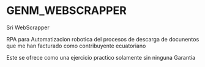 # GENM_WEBSCRAPPER
Sri WebScrapper 

RPA para Automatizacion robotica del procesos de descarga de docunentos que me han facturado como contribuyente ecuatoriano

Este se ofrece como una ejercicio practico solamente sin ninguna Garantia

